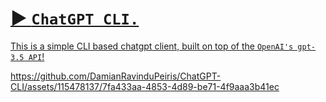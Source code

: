 # <u>▶️ `ChatGPT CLI.`<u>
This is a simple CLI based chatgpt client, built on top of the `OpenAI's gpt-3.5 API`!
  


https://github.com/DamianRavinduPeiris/ChatGPT-CLI/assets/115478137/7fa433aa-4853-4d89-be71-4f9aaa3b41ec

